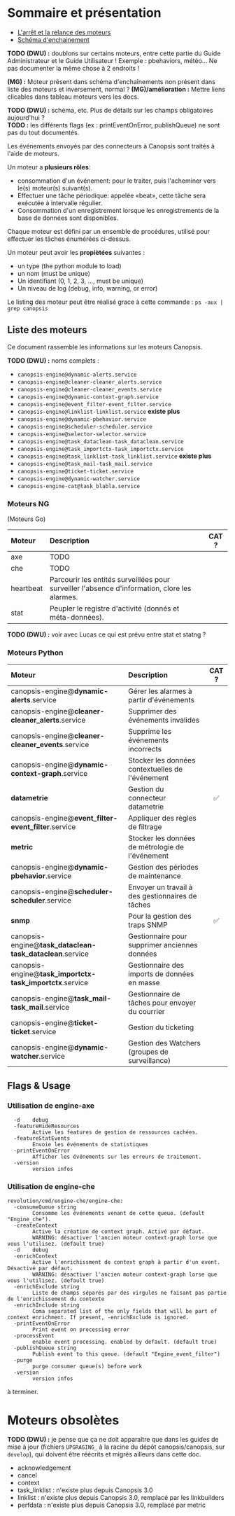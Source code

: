 # Sommaire et présentation

- [L'arrêt et la relance des moteurs](activation-desactivation-moteurs.md)  
- [Schéma d'enchainement](schema-enchainement-moteurs.md)  

**TODO (DWU) :** doublons sur certains moteurs, entre cette partie du Guide Administrateur et le Guide Utilisateur ! Exemple : pbehaviors, météo… Ne pas documenter la même chose à 2 endroits !

**(MG) :** Moteur présent dans schéma d'enchaînements non présent dans liste des moteurs et inversement, normal ?
**(MG)/amélioration :** Mettre liens clicables dans tableau moteurs vers les docs.

**TODO (DWU) :** schéma, etc. Plus de détails sur les champs obligatoires aujourd'hui ?   
**TODO :** les différents flags (ex : printEventOnError, publishQueue) ne sont pas du tout documentés.

Les événements envoyés par des connecteurs à Canopsis sont traités à l'aide de moteurs.  
  
Un moteur a **plusieurs rôles**:  

- consommation d'un événement: pour le traiter, puis l'acheminer vers le(s) moteur(s) suivant(s).  
- Effectuer une tâche périodique: appelée «beat», cette tâche sera exécutée à intervalle régulier.  
- Consommation d'un enregistrement lorsque les enregistrements de la base de données sont disponibles.  

Chaque moteur est défini par un ensemble de procédures, utilisé pour effectuer les tâches énumérées ci-dessus.  

Un moteur peut avoir les **propiètées** suivantes :

- un type (the python module to load)  
- un nom (must be unique)  
- Un identifiant (0, 1, 2, 3, ..., must be unique)  
- Un niveau de log (debug, info, warning, or error)  

Le listing des moteur peut être réalisé grace à cette commande : `ps -aux | grep canopsis`

## Liste des moteurs

Ce document rassemble les informations sur les moteurs Canopsis.  

**TODO (DWU) :** noms complets :

* `canopsis-engine@dynamic-alerts.service`
* `canopsis-engine@cleaner-cleaner_alerts.service`
* `canopsis-engine@cleaner-cleaner_events.service`
* `canopsis-engine@dynamic-context-graph.service`
* `canopsis-engine@event_filter-event_filter.service`
* `canopsis-engine@linklist-linklist.service` **existe plus**
* `canopsis-engine@dynamic-pbehavior.service`
* `canopsis-engine@scheduler-scheduler.service`
* `canopsis-engine@selector-selector.service`
* `canopsis-engine@task_dataclean-task_dataclean.service`
* `canopsis-engine@task_importctx-task_importctx.service`
* `canopsis-engine@task_linklist-task_linklist.service` **existe plus**
* `canopsis-engine@task_mail-task_mail.service`
* `canopsis-engine@ticket-ticket.service`
* `canopsis-engine@dynamic-watcher.service`
* `canopsis-engine-cat@task_blabla.service`


### Moteurs NG

(Moteurs Go)

| Moteur         | Description                                                                                       | CAT ?              |
|:---------------|:--------------------------------------------------------------------------------------------------|:------------------:|
| axe            | TODO                                                                                              |                    |
| che            | TODO                                                                                              |                    |
| heartbeat      | Parcourir les entités surveillées pour surveiller l'absence d'information, clore les alarmes.     |                    |
| stat           | Peupler le registre d'activité (donnés et méta-données).                                          |                    |

**TODO (DWU) :** voir avec Lucas ce qui est prévu entre stat et statng ?

### Moteurs Python
 
| Moteur                                                         | Description                                      | CAT ?              |
|:---------------------------------------------------------------|:-------------------------------------------------|:------------------:|
| canopsis-engine@**dynamic-alerts**.service                     | Gérer les alarmes à partir d'événements          |                    | 
| canopsis-engine@**cleaner-cleaner_alerts**.service             | Supprimer des événements invalides               |                    | 
| canopsis-engine@**cleaner-cleaner_events**.service             | Supprime les événements incorrects               |                    |
| canopsis-engine@**dynamic-context-graph**.service              | Stocker les données contextuelles de l'événement |                    | 
| **datametrie**                                                 | Gestion du connecteur datametrie                 | :white_check_mark: | 
| canopsis-engine@**event_filter-event_filter**.service          | Appliquer des règles de filtrage                 |                    | 
| **metric**                                                     | Stocker les données de métrologie de l'événement |                    | 
| canopsis-engine@**dynamic-pbehavior**.service                  | Gestion des périodes de maintenance              |                    |
| canopsis-engine@**scheduler-scheduler**.service                | Envoyer un travail à des gestionnaires de tâches |                    | 
| **snmp**                                                       | Pour la gestion des traps SNMP                   | :white_check_mark: | 
| canopsis-engine@**task_dataclean-task_dataclean**.service      | Gestionnaire pour supprimer anciennes données    |                    | 
| canopsis-engine@**task_importctx-task_importctx**.service      | Gestionnaire des imports de données en masse     |                    | 
| canopsis-engine@**task_mail-task_mail**.service                | Gestionnaire de tâches pour envoyer du courrier  |                    | 
| canopsis-engine@**ticket-ticket**.service                      | Gestion du ticketing                             |                    | 
| canopsis-engine@**dynamic-watcher**.service                    | Gestion des Watchers (groupes de surveillance)   |                    | 

## Flags & Usage

### Utilisation de engine-axe

```
  -d    debug
  -featureHideResources
        Active les features de gestion de ressources cachées.
  -featureStatEvents
        Envoie les événements de statistiques
  -printEventOnError
        Afficher les événements sur les erreurs de traitement.
  -version
        version infos
```

### Utilisation de engine-che

```
revolution/cmd/engine-che/engine-che:
  -consumeQueue string
        Consomme les événements venant de cette queue. (default "Engine_che").
  -createContext
        Active la création de context graph. Activé par défaut.
        WARNING: désactiver l'ancien moteur context-graph lorse que vous l'utilisez. (default true)
  -d    debug
  -enrichContext
        Active l'enrichissment de context graph à partir d'un event. Désactivé par défaut.
        WARNING: désactiver l'ancien moteur context-graph lorse que vous l'utilisez. (default true)
  -enrichExclude string
        Liste de champs séparés par des virgules ne faisant pas partie de l'enrichissement du contexte
  -enrichInclude string
        Coma separated list of the only fields that will be part of context enrichment. If present, -enrichExclude is ignored.
  -printEventOnError
        Print event on processing error
  -processEvent
        enable event processing. enabled by default. (default true)
  -publishQueue string
        Publish event to this queue. (default "Engine_event_filter")
  -purge
        purge consumer queue(s) before work
  -version
        version infos
```

à terminer.

# Moteurs obsolètes

**TODO (DWU) :** je pense que ça ne doit apparaître que dans les guides de mise à jour (fichiers `UPGRAGING_` à la racine du dépôt canopsis/canopsis, sur `develop`), qui doivent être réécrits et migrés ailleurs dans cette doc.

*  acknowledgement
*  cancel
*  context
*  task_linklist : n'existe plus depuis Canopsis 3.0
*  linklist : n'existe plus depuis Canopsis 3.0, remplacé par les linkbuilders
*  perfdata : n'existe plus depuis Canopsis 3.0, remplacé par metric
